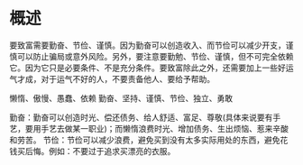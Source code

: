 # 概述
要致富需要勤奋、节俭、谨慎。因为勤奋可以创造收入、而节俭可以减少开支，谨慎可以防止骗局或意外风险。另外，要注意要勤勉、节俭、谨慎，但不可完全依赖它。因为它只是必要条件、不是充分条件。要致富除此之外，还需要加上一些好运气才成，对于运气不好的人，不要责备他人、要给予帮助。

懒惰、傲慢、愚蠢、依赖
勤奋、坚持、谨慎、节俭、独立、勇敢

勤奋：勤奋可以创造时光、偿还债务、给人舒适、富足、尊敬(具体来说要有手艺，要用手艺去做某一职业)；而懒惰浪费时光、增加债务、生出烦恼、惹来辛酸和劳苦。
节俭：节俭可以减少浪费，避免买到没有太多实际用处的东西，避免花钱买后悔。例如：不要过于追求买漂亮的衣服。








